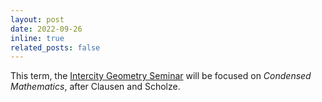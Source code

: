 ```yaml
---
layout: post
date: 2022-09-26
inline: true
related_posts: false
---
```

This term, the [Intercity Geometry
Seminar](https://webspace.science.uu.nl/~dobbe012/condensed.html) will be
focused on *Condensed Mathematics*, after Clausen and Scholze.
